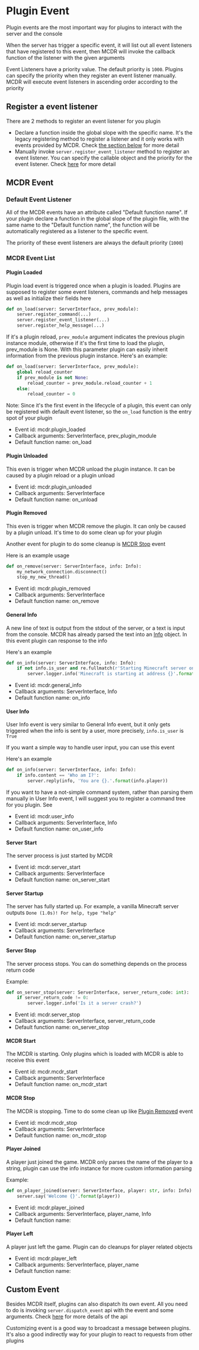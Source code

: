 # Plugin Event

Plugin events are the most important way for plugins to interact with the server and the console

When the server has trigger a specific event, it will list out all event listeners that have registered to this event, then MCDR will invoke the callback function of the listener with the given arguments

Event Listeners have a priority value. The default priority is `1000`. Plugins can specify the priority when they register an event listener manually. MCDR will execute event listeners in ascending order according to the priority

## Register a event listener

There are 2 methods to register an event listener for you plugin

- Declare a function inside the global slope with the specific name. It's the legacy registering method to register a listener and it only works with events provided by MCDR. Check [the section below](#default-event-listener) for more detail
- Manually invoke `server.register_event_listener` method to register an event listener. You can specify the callable object and the priority for the event listener. Check [here]() for more detail

## MCDR Event

### Default Event Listener

All of the MCDR events have an attribute called "Default function name". If your plugin declare a function in the global slope of the plugin file, with the same name to the "Default function name", the function will be automatically registered as a listener to the specific event.

The priority of these event listeners are always the default priority (`1000`)

### MCDR Event List

#### Plugin Loaded

Plugin load event is triggered once when a plugin is loaded. Plugins are supposed to register some event listeners, commands and help messages as well as initialize their fields here

```python
def on_load(server: ServerInterface, prev_module):
    server.register_command(...)
    server.register_event_listener(...)
    server.register_help_message(...)
```

If it's a plugin reload, `prev_module` argument indicates the previous plugin instance module, otherwise if it's the first time to load the plugin, prev_module is None. With this parameter plugin can easily inherit information from the previous plugin instance. Here's an example:

```python
def on_load(server: ServerInterface, prev_module):
    global reload_counter
    if prev_module is not None:
        reload_counter = prev_module.reload_counter + 1
    else:
        reload_counter = 0
```

Note: Since it's the first event in the lifecycle of a plugin, this event can only be registered with default event listener, so the `on_load` function is the entry spot of your plugin

- Event id: mcdr.plugin_loaded
- Callback arguments: ServerInterface, prev_plugin_module
- Default function name: on_load

#### Plugin Unloaded

This even is trigger when MCDR unload the plugin instance. It can be caused by a plugin reload or a plugin unload

- Event id: mcdr.plugin_unloaded
- Callback arguments: ServerInterface
- Default function name: on_unload

#### Plugin Removed

This even is trigger when MCDR remove the plugin. It can only be caused by a plugin unload. It's time to do some clean up for your plugin

Another event for plugin to do some cleanup is [MCDR Stop](#mcdr-stop) event 

Here is an example usage

```python
def on_remove(server: ServerInterface, info: Info):
    my_network_connection.disconnect()
    stop_my_new_thread()
```

- Event id: mcdr.plugin_removed
- Callback arguments: ServerInterface
- Default function name: on_remove

#### General Info

A new line of text is output from the stdout of the server, or a text is input from the console. MCDR has already parsed the text into an [Info]() object. In this event plugin can response to the info

Here's an example

```python
def on_info(server: ServerInterface, info: Info):
    if not info.is_user and re.fullmatch(r'Starting Minecraft server on \S*', info.content):
        server.logger.info('Minecraft is starting at address {}'.format(info.content.rsplit(' ', 1)[1]))
```

- Event id: mcdr.general_info
- Callback arguments: ServerInterface, Info
- Default function name: on_info

#### User Info

User Info event is very similar to General Info event, but it only gets triggered when the info is sent by a user, more precisely, `info.is_user` is `True`

If you want a simple way to handle user input, you can use this event

Here's an example

```python
def on_info(server: ServerInterface, info: Info):
    if info.content == 'Who am I?':
        server.reply(info, 'You are {}.'.format(info.player))
```

If you want to have a not-simple command system, rather than parsing them manually in User Info event, I will suggest you to register a command tree for you plugin. See []()

- Event id: mcdr.user_info
- Callback arguments: ServerInterface, Info
- Default function name: on_user_info

#### Server Start

The server process is just started by MCDR

- Event id: mcdr.server_start
- Callback arguments: ServerInterface
- Default function name: on_server_start

#### Server Startup

The server has fully started up. For example, a vanilla Minecraft server outputs `Done (1.0s)! For help, type "help"`

- Event id: mcdr.server_startup
- Callback arguments: ServerInterface
- Default function name: on_server_startup

#### Server Stop

The server process stops. You can do something depends on the process return code

Example:

```python
def on_server_stop(server: ServerInterface, server_return_code: int):
    if server_return_code != 0:
        server.logger.info('Is it a server crash?')
```

- Event id: mcdr.server_stop
- Callback arguments: ServerInterface, server_return_code
- Default function name: on_server_stop

#### MCDR Start

The MCDR is starting. Only plugins which is loaded with MCDR is able to receive this event

- Event id: mcdr.mcdr_start
- Callback arguments: ServerInterface
- Default function name: on_mcdr_start

#### MCDR Stop

The MCDR is stopping. Time to do some clean up like [Plugin Removed](#plugin-removed) event 

- Event id: mcdr.mcdr_stop
- Callback arguments: ServerInterface
- Default function name: on_mcdr_stop

#### Player Joined

A player just joined the game. MCDR only parses the name of the player to a string, plugin can use the info instance for more custom information parsing

Example:

```python
def on_player_joined(server: ServerInterface, player: str, info: Info):
    server.say('Welcome {}'.format(player))
```

- Event id: mcdr.player_joined
- Callback arguments: ServerInterface, player_name, Info
- Default function name: 

#### Player Left

A player just left the game. Plugin can do cleanups for player related objects

- Event id: mcdr.player_left
- Callback arguments: ServerInterface, player_name
- Default function name: 

## Custom Event

Besides MCDR itself, plugins can also dispatch its own event. All you need to do is invoking `server.dispatch_event` api with the event and some arguments. Check [here]() for more details of the api

Customizing event is a good way to broadcast a message between plugins. It's also a good indirectly way for your plugin to react to requests from other plugins 
